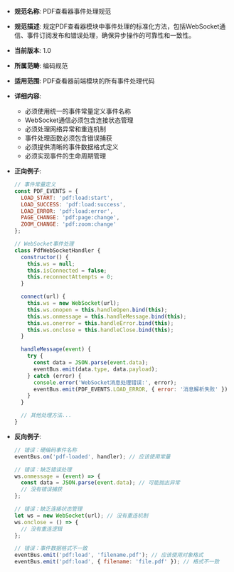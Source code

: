 - **规范名称**: PDF查看器事件处理规范
- **规范描述**: 规定PDF查看器模块中事件处理的标准化方法，包括WebSocket通信、事件订阅发布和错误处理，确保异步操作的可靠性和一致性。
- **当前版本**: 1.0
- **所属范畴**: 编码规范
- **适用范围**: PDF查看器前端模块的所有事件处理代码
- **详细内容**: 
  - 必须使用统一的事件常量定义事件名称
  - WebSocket通信必须包含连接状态管理
  - 必须处理网络异常和重连机制
  - 事件处理函数必须包含错误捕获
  - 必须提供清晰的事件数据格式定义
  - 必须实现事件的生命周期管理

- **正向例子**:
  ```javascript
  // 事件常量定义
  const PDF_EVENTS = {
    LOAD_START: 'pdf:load:start',
    LOAD_SUCCESS: 'pdf:load:success',
    LOAD_ERROR: 'pdf:load:error',
    PAGE_CHANGE: 'pdf:page:change',
    ZOOM_CHANGE: 'pdf:zoom:change'
  };

  // WebSocket事件处理
  class PdfWebSocketHandler {
    constructor() {
      this.ws = null;
      this.isConnected = false;
      this.reconnectAttempts = 0;
    }

    connect(url) {
      this.ws = new WebSocket(url);
      this.ws.onopen = this.handleOpen.bind(this);
      this.ws.onmessage = this.handleMessage.bind(this);
      this.ws.onerror = this.handleError.bind(this);
      this.ws.onclose = this.handleClose.bind(this);
    }

    handleMessage(event) {
      try {
        const data = JSON.parse(event.data);
        eventBus.emit(data.type, data.payload);
      } catch (error) {
        console.error('WebSocket消息处理错误:', error);
        eventBus.emit(PDF_EVENTS.LOAD_ERROR, { error: '消息解析失败' });
      }
    }

    // 其他处理方法...
  }
  ```

- **反向例子**:
  ```javascript
  // 错误：硬编码事件名称
  eventBus.on('pdf-loaded', handler); // 应该使用常量
  
  // 错误：缺乏错误处理
  ws.onmessage = (event) => {
    const data = JSON.parse(event.data); // 可能抛出异常
    // 没有错误捕获
  };
  
  // 错误：缺乏连接状态管理
  let ws = new WebSocket(url); // 没有重连机制
  ws.onclose = () => {
    // 没有重连逻辑
  };
  
  // 错误：事件数据格式不一致
  eventBus.emit('pdf:load', 'filename.pdf'); // 应该使用对象格式
  eventBus.emit('pdf:load', { filename: 'file.pdf' }); // 格式不一致
  ```